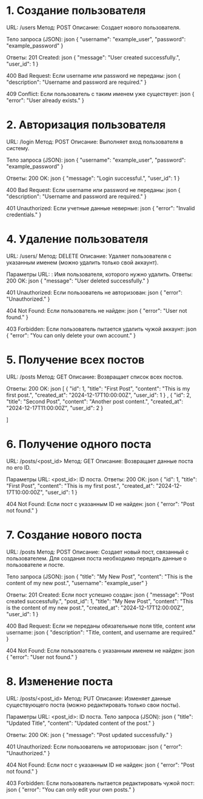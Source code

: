 # 1. Создание пользователя
  URL: /users
  Метод: POST
  Описание: Создает нового пользователя.

  Тело запроса (JSON):
  json
  {
    "username": "example_user",
    "password": "example_password"
  }

  Ответы:
  201 Created:
  json
  {
    "message": "User created successfully.",
    "user_id": 1
  }

  400 Bad Request:
  Если username или password не переданы:
  json
  {
    "description": "Username and password are required."
  }

  409 Conflict:
  Если пользователь с таким именем уже существует:
  json
  {
    "error": "User already exists."
  }

# 2. Авторизация пользователя
  URL: /login
  Метод: POST
  Описание: Выполняет вход пользователя в систему.

  Тело запроса (JSON):
  json
  {
    "username": "example_user",
    "password": "example_password"
  }

  Ответы:
  200 OK:
  json
  {
    "message": "Login successful.",
    "user_id": 1
  }

  400 Bad Request:
  Если username или password не переданы:
  json
  {
    "description": "Username and password are required."
  }

  401 Unauthorized:
  Если учетные данные неверные:
  json
  {
    "error": "Invalid credentials."
  }

# 4. Удаление пользователя
  URL: /users/<username>
  Метод: DELETE
  Описание: Удаляет пользователя с указанным именем (можно удалить только свой аккаунт).

  Параметры URL:
  <username>: Имя пользователя, которого нужно удалить.
  Ответы:
  200 OK:
  json
  {
    "message": "User deleted successfully."
  }

  401 Unauthorized:
  Если пользователь не авторизован:
  json
  {
    "error": "Unauthorized."
  }

  404 Not Found:
  Если пользователь не найден:
  json
  {
    "error": "User not found."
  }

  403 Forbidden:
  Если пользователь пытается удалить чужой аккаунт:
  json
  {
    "error": "You can only delete your own account."
  }

 # 5. Получение всех постов
  URL: /posts
  Метод: GET
  Описание: Возвращает список всех постов.

  Ответы:
  200 OK:
  json
  [
    {
      "id": 1,
      "title": "First Post",
      "content": "This is my first post.",
      "created_at": "2024-12-17T10:00:00Z",
      "user_id": 1
    }
    ,
    {
      "id": 2,
      "title": "Second Post",
      "content": "Another post content.",
      "created_at": "2024-12-17T11:00:00Z",
      "user_id": 2
    }

  ]

# 6. Получение одного поста
  URL: /posts/<post_id>
  Метод: GET
  Описание: Возвращает данные поста по его ID.

  Параметры URL:
  <post_id>: ID поста.
  Ответы:
  200 OK:
  json
  {
    "id": 1,
    "title": "First Post",
    "content": "This is my first post.",
    "created_at": "2024-12-17T10:00:00Z",
    "user_id": 1
  }

  404 Not Found:
  Если пост с указанным ID не найден:
  json
  {
    "error": "Post not found."
  }


# 7. Создание нового поста
  URL: /posts
  Метод: POST
  Описание: Создает новый пост, связанный с пользователем. Для создания поста необходимо передать данные о пользователе и посте.

  Тело запроса (JSON):
  json
  {
    "title": "My New Post",
    "content": "This is the content of my new post.",
    "username": "example_user"
  }

  Ответы:
  201 Created: Если пост успешно создан:
  json
  {
    "message": "Post created successfully.",
    "post_id": 1,
    "title": "My New Post",
    "content": "This is the content of my new post.",
    "created_at": "2024-12-17T12:00:00Z",
    "user_id": 1
  }

  400 Bad Request:
  Если не переданы обязательные поля title, content или username:
  json
  {
    "description": "Title, content, and username are required."
  }

  404 Not Found:
  Если пользователь с указанным именем не найден:
  json
  {
    "error": "User not found."
  }


# 8. Изменение поста
  URL: /posts/<post_id>
  Метод: PUT
  Описание: Изменяет данные существующего поста (можно редактировать только свои посты).

  Параметры URL:
  <post_id>: ID поста.
  Тело запроса (JSON):
  json
  {
    "title": "Updated Title",
    "content": "Updated content of the post."
  }

  Ответы:
  200 OK:
  json
  {
    "message": "Post updated successfully."
  }

  401 Unauthorized:
  Если пользователь не авторизован:
  json
  {
    "error": "Unauthorized."
  }

  404 Not Found:
  Если пост с указанным ID не найден:
  json
  {
    "error": "Post not found."
  }

  403 Forbidden:
  Если пользователь пытается редактировать чужой пост:
  json
  {
    "error": "You can only edit your own posts."
  }

